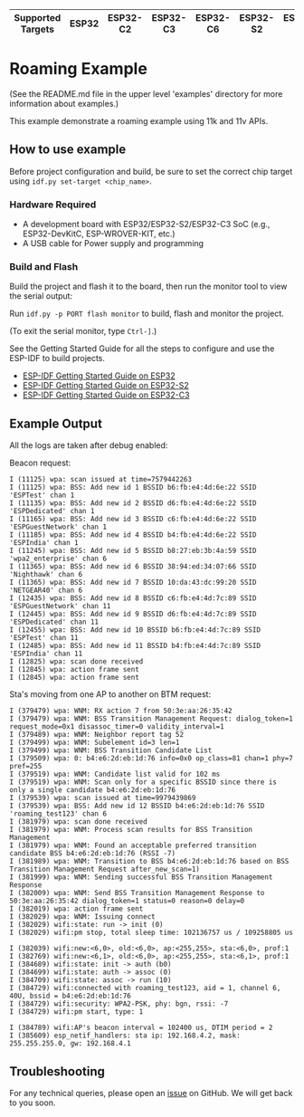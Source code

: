 | Supported Targets | ESP32 | ESP32-C2 | ESP32-C3 | ESP32-C6 | ESP32-S2 | ESP32-S3 |
| ----------------- | ----- | -------- | -------- | -------- | -------- | -------- |

# Roaming Example

(See the README.md file in the upper level 'examples' directory for more information about examples.)

This example demonstrate a roaming example using 11k and 11v APIs.

## How to use example

Before project configuration and build, be sure to set the correct chip target using `idf.py set-target <chip_name>`.

### Hardware Required

* A development board with ESP32/ESP32-S2/ESP32-C3 SoC (e.g., ESP32-DevKitC, ESP-WROVER-KIT, etc.)
* A USB cable for Power supply and programming

### Build and Flash

Build the project and flash it to the board, then run the monitor tool to view the serial output:

Run `idf.py -p PORT flash monitor` to build, flash and monitor the project.

(To exit the serial monitor, type ``Ctrl-]``.)

See the Getting Started Guide for all the steps to configure and use the ESP-IDF to build projects.

* [ESP-IDF Getting Started Guide on ESP32](https://docs.espressif.com/projects/esp-idf/en/latest/esp32/get-started/index.html)
* [ESP-IDF Getting Started Guide on ESP32-S2](https://docs.espressif.com/projects/esp-idf/en/latest/esp32s2/get-started/index.html)
* [ESP-IDF Getting Started Guide on ESP32-C3](https://docs.espressif.com/projects/esp-idf/en/latest/esp32c3/get-started/index.html)

## Example Output

All the logs are taken after debug enabled:

Beacon request:
```
I (11125) wpa: scan issued at time=7579442263
I (11125) wpa: BSS: Add new id 1 BSSID b6:fb:e4:4d:6e:22 SSID 'ESPTest' chan 1
I (11135) wpa: BSS: Add new id 2 BSSID d6:fb:e4:4d:6e:22 SSID 'ESPDedicated' chan 1
I (11165) wpa: BSS: Add new id 3 BSSID c6:fb:e4:4d:6e:22 SSID 'ESPGuestNetwork' chan 1
I (11185) wpa: BSS: Add new id 4 BSSID b4:fb:e4:4d:6e:22 SSID 'ESPIndia' chan 1
I (11245) wpa: BSS: Add new id 5 BSSID b8:27:eb:3b:4a:59 SSID 'wpa2_enterprise' chan 6
I (11365) wpa: BSS: Add new id 6 BSSID 38:94:ed:34:07:66 SSID 'Nighthawk' chan 6
I (11365) wpa: BSS: Add new id 7 BSSID 10:da:43:dc:99:20 SSID 'NETGEAR40' chan 6
I (12435) wpa: BSS: Add new id 8 BSSID c6:fb:e4:4d:7c:89 SSID 'ESPGuestNetwork' chan 11
I (12445) wpa: BSS: Add new id 9 BSSID d6:fb:e4:4d:7c:89 SSID 'ESPDedicated' chan 11
I (12455) wpa: BSS: Add new id 10 BSSID b6:fb:e4:4d:7c:89 SSID 'ESPTest' chan 11
I (12485) wpa: BSS: Add new id 11 BSSID b4:fb:e4:4d:7c:89 SSID 'ESPIndia' chan 11
I (12825) wpa: scan done received
I (12845) wpa: action frame sent
I (12845) wpa: action frame sent
```

Sta's moving from one AP to another on BTM request:

```
I (379479) wpa: WNM: RX action 7 from 50:3e:aa:26:35:42
I (379479) wpa: WNM: BSS Transition Management Request: dialog_token=1 request_mode=0x1 disassoc_timer=0 validity_interval=1
I (379489) wpa: WNM: Neighbor report tag 52
I (379499) wpa: WNM: Subelement id=3 len=1
I (379499) wpa: WNM: BSS Transition Candidate List
I (379509) wpa: 0: b4:e6:2d:eb:1d:76 info=0x0 op_class=81 chan=1 phy=7 pref=255
I (379519) wpa: WNM: Candidate list valid for 102 ms
I (379519) wpa: WNM: Scan only for a specific BSSID since there is only a single candidate b4:e6:2d:eb:1d:76
I (379539) wpa: scan issued at time=9979439869
I (379539) wpa: BSS: Add new id 12 BSSID b4:e6:2d:eb:1d:76 SSID 'roaming_test123' chan 6
I (381979) wpa: scan done received
I (381979) wpa: WNM: Process scan results for BSS Transition Management
I (381979) wpa: WNM: Found an acceptable preferred transition candidate BSS b4:e6:2d:eb:1d:76 (RSSI -7)
I (381989) wpa: WNM: Transition to BSS b4:e6:2d:eb:1d:76 based on BSS Transition Management Request after_new_scan=1)
I (381999) wpa: WNM: Sending successful BSS Transition Management Response
I (382009) wpa: WNM: Send BSS Transition Management Response to 50:3e:aa:26:35:42 dialog_token=1 status=0 reason=0 delay=0
I (382019) wpa: action frame sent
I (382029) wpa: WNM: Issuing connect
I (382029) wifi:state: run -> init (0)
I (382029) wifi:pm stop, total sleep time: 102136757 us / 109258805 us

I (382039) wifi:new:<6,0>, old:<6,0>, ap:<255,255>, sta:<6,0>, prof:1
I (382769) wifi:new:<6,1>, old:<6,0>, ap:<255,255>, sta:<6,1>, prof:1
I (384689) wifi:state: init -> auth (b0)
I (384699) wifi:state: auth -> assoc (0)
I (384709) wifi:state: assoc -> run (10)
I (384729) wifi:connected with roaming_test123, aid = 1, channel 6, 40U, bssid = b4:e6:2d:eb:1d:76
I (384729) wifi:security: WPA2-PSK, phy: bgn, rssi: -7
I (384729) wifi:pm start, type: 1

I (384789) wifi:AP's beacon interval = 102400 us, DTIM period = 2
I (385609) esp_netif_handlers: sta ip: 192.168.4.2, mask: 255.255.255.0, gw: 192.168.4.1
```

## Troubleshooting

For any technical queries, please open an [issue](https://github.com/espressif/esp-idf/issues) on GitHub. We will get back to you soon.
